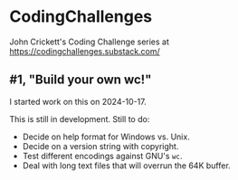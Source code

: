 # CodingChallenges
John Crickett's Coding Challenge series at https://codingchallenges.substack.com/

## #1, "Build your own wc!"

I started work on this on 2024-10-17.

This is still in development. Still to do:

- Decide on help format for Windows vs. Unix.
- Decide on a version string with copyright.
- Test different encodings against GNU's `wc`.
- Deal with long text files that will overrun the 64K buffer.